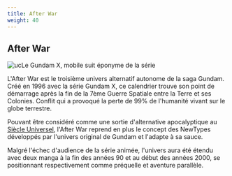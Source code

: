```yaml
---
title: After War
weight: 40
---
```


After War
---------


![uc](/images/mini/aw-_tb_400x_univers.jpg)Le Gundam X, mobile suit éponyme de la série


L'After War est le troisième univers alternatif autonome de la saga Gundam. Créé en 1996 avec la série Gundam X, ce calendrier trouve son point de démarrage après la fin de la 7ème Guerre Spatiale entre la Terre et ses Colonies. Conflit qui a provoqué la perte de 99% de l'humanité vivant sur le globe terrestre.
  
Pouvant être considéré comme une sortie d'alternative apocalyptique au [Siècle Universel](uc/index.html), l'After War reprend en plus le concept des NewTypes développés par l'univers original de Gundam et l'adapte à sa sauce. 


Malgré l'échec d'audience de la série animée, l'univers aura été étendu avec deux manga à la fin des années 90 et au début des années 2000, se positionnant respectivement comme préquelle et aventure parallèle.

